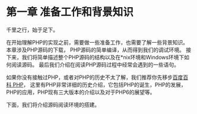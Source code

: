 # 第一章 准备工作和背景知识

千里之行，始于足下。

在开始理解PHP的实现之前，需要做一些准备工作，也需要了解一些背景知识。本章涉及PHP源码的下载，
PHP源码的简单编译，从而得到我们的调试环境。
接下来，我们将简单描述整个PHP源码的结构以及在\*nix环境和Windows环境下如何阅读源码。
最后我们介绍在阅读PHP源码过程中经常会遇到的一些语句。

如果你没有接触过PHP，或者对PHP的历史不太了解，我们推荐你先移步[百度百科 PHP](http://baike.baidu.com/view/99.htm)，
这里有PHP非常详细的历史介绍，它包括PHP的诞生，PHP的发展，PHP的应用，PHP现有三大版本的介绍以及对于PHP6的展望等。

下面，我们将介绍源码阅读环境的搭建。
